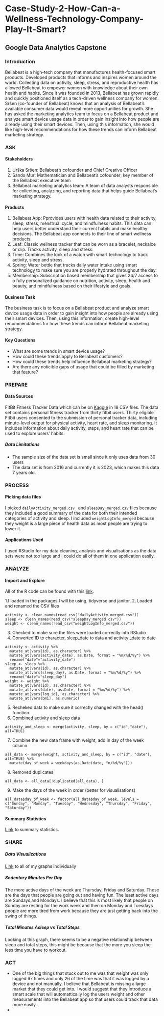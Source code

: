# Case-Study-2-How-Can-a-Wellness-Technology-Company-Play-It-Smart?
## Google Data Analytics Capstone 

### Introduction

Bellabeat is a high-tech company that manufactures health-focused smart products. Developed products that  informs and inspires women around the
world. Collecting data on activity, sleep, stress, and reproductive health has allowed Bellabeat to empower women with
knowledge about their own health and habits. Since it was founded in 2013, Bellabeat has grown rapidly and quickly
positioned itself as a tech-driven wellness company for women. Sršen (co-founder of Bellabeat) knows that an analysis of Bellabeat’s available consumer data would reveal more opportunities for growth. She has
asked the marketing analytics team to focus on a Bellabeat product and analyze smart device usage data in order to gain
insight into how people are already using their smart devices. Then, using this information, she would like high-level
recommendations for how these trends can inform Bellabeat marketing strategy.

### ASK

#### Stakeholders

1. Urška Sršen: Bellabeat’s cofounder and Chief Creative Officer
2. Sando Mur: Mathematician and Bellabeat’s cofounder; key member of the Bellabeat executive team
3. Bellabeat marketing analytics team: A team of data analysts responsible for collecting, analyzing, and
reporting data that helps guide Bellabeat’s marketing strategy.
#### Products

1. Bellabeat App: Pprovides users with health data related to their activity, sleep, stress,
menstrual cycle, and mindfulness habits. This data can help users better understand their current habits and
make healthy decisions. The Bellabeat app connects to their line of smart wellness products.
2. Leaf: Classic wellness tracker that can be worn as a bracelet, neckalce or clip. Tracks activity, sleep and stress.
3. Time: Combines the look of a watch with smart technology to track activity, sleep and stress.
4. Spring: Water bottle that tracks daily water intake using smart technology to make sure you are properly hydrated throughout the day.
5. Membership: Subscription based membership that gives 24/7 access to o fully personalized guidance on nutrition, activity, sleep, health and
beauty, and mindfulness based on their lifestyle and goals.

#### Business Task

The business task is to focus on a Bellabeat product and analyze smart device usage data in order to gain
insight into how people are already using their smart devices. Then, using this information, create high-level
recommendations for how these trends can inform Bellabeat marketing strategy.

#### Key Questions

* What are some trends in smart device usage?
* How could these trends apply to Bellabeat customers?
* How could these trends help influence Bellabeat marketing strategy?
* Are there any noticible gaps of usage that could be filled by marketing that feature? 
### PREPARE

#### Data Sources

FitBit Fitness Tracker Data which can be on [Kaggle]( https://www.kaggle.com/datasets/arashnic/fitbit) in 18 CSV files. The data set
contains personal fitness tracker from thirty fitbit users. Thirty eligible Fitbit users consented to the submission of
personal tracker data, including minute-level output for physical activity, heart rate, and sleep monitoring. It includes
information about daily activity, steps, and heart rate that can be used to explore users’ habits.

##### Data Limitations

* The sample size of the data set is small since it only uses data from 30 users
* The data set is from 2016 and currently it is 2023, which makes this data 7 years old.

### PROCESS

#### Picking data files

I picked `dailyActivity_merged.csv ` and  `sleepDay_merged.csv` files because they included a good summary of the data for both their intended categories of activity and sleep. I included `weightLogInfo_merged` because they weight is a large piece of health data as most people are trying to lower it. 

#### Applications Used
I used RStudio for my data cleaning, analysis and visualisations as the data sets were not too large and I could do all of them in one application easily. 

### ANALYZE

#### Import and Explore

All of the R code can be found with this [link](https://github.com/brianchmiel1/Case-Study-2-How-Can-a-Wellness-Technology-Company-Play-It-Smart-/blob/main/r_script).

1.I loaded in the packages I will be using, tidyverse and janitor. 
2. Loaded and renamed the CSV files 

```
activity <- clean_names(read_csv("dailyActivity_merged.csv"))
sleep <- clean_names(read_csv("sleepDay_merged.csv"))
weight <- clean_names(read_csv("weightLogInfo_merged.csv"))
```
3. Checked to make sure the files were loaded correctly into RStudio
4. Converted ID to character, sleep_date to data and activity _date to date
```
activity <- activity %>% 
  mutate_at(vars(id), as.character) %>% 
  mutate_at(vars(activity_date), as.Date, format = "%m/%d/%y") %>% 
  rename("date"="activity_date")
sleep <- sleep %>% 
  mutate_at(vars(id), as.character) %>% 
  mutate_at(vars(sleep_day), as.Date, format = "%m/%d/%y") %>% 
  rename("date"="sleep_day")
weight <- weight %>% 
  mutate_at(vars(id), as.character) %>% 
  mutate_at(vars(date), as.Date, format = "%m/%d/%y") %>% 
  mutate_at(vars(log_id), as.character) %>% 
  mutate_at(vars(bmi), as.numeric)
```
5. Recheked data to make sure it correctly changed with the head() function.
6. Combined activity and sleep data
```
activity_and_sleep <- merge(activity, sleep, by = c("id","date"), all=TRUE)
```
7. Combine the new data frame with weight, add in day of the week column
```
all_data <- merge(weight, activity_and_sleep, by = c("id", "date"), all=TRUE) %>% 
  mutate(day_of_week = weekdays(as.Date(date, "m/%d/%y")))
```
8. Removed duplicates
```
all_data <- all_data[!duplicated(all_data), ]
```
9. Make the days of the week in order (better for visualisations)
```
all_data$day_of_week <- factor(all_data$day_of_week, levels = c("Sunday", "Monday", "Tuesday", "Wednesday", "Thursday", "Friday", "Saturday"))
```


#### Summary Statistics

[Link](https://github.com/brianchmiel1/Case-Study-2-How-Can-a-Wellness-Technology-Company-Play-It-Smart-/blob/main/summary_statastics.png) to summary statistics. 

### SHARE

##### Data Visualizations

[Link](https://github.com/brianchmiel1/Case-Study-2-How-Can-a-Wellness-Technology-Company-Play-It-Smart-/tree/main/Data%20Visaualsations) to all of my graphs individually

##### Sedentary Minutes Per Day

The more active days of the week are Thursday, Friday and Saturday. These are the days that people are going out and having fun. The least active days are Sundays and Mondays. I believe that this is most likely that people on Sunday are resting for the work week and then on Monday and Tuesdays people are more tired from work because they are just getting back into the swing of things. 

##### Total Minutes Asleep vs Total Steps

Looking at this graph, there seems to be a negative relationship between sleep and total steps, this might be because that the more you sleep the less time you have to workout.


### ACT

* One of the big things that stuck out to me was that weight was only logged 67 times and only 26 of the time was that it was logged by a device and not manually. I believe that Bellabeat is missing a large market that they could get into. I would suggest that they introduce a smart scale that will automattically log the users weight and other measuraments into the Bellabeat app so that users could track that data more easily.
* 
